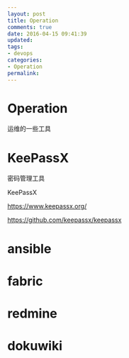 ```yaml
---
layout: post
title: Operation
comments: true
date: 2016-04-15 09:41:39
updated:
tags:
- devops
categories:
- Operation
permalink:
---
```


# Operation

运维的一些工具

# KeePassX

密码管理工具

KeePassX

<https://www.keepassx.org/>

<https://github.com/keepassx/keepassx>

# ansible

# fabric

# redmine

# dokuwiki
